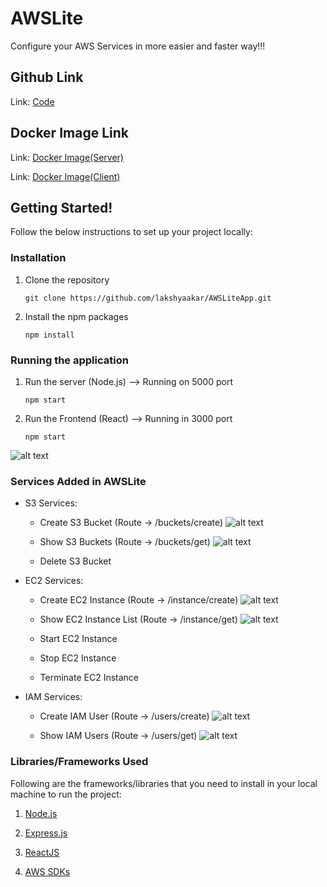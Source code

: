 # AWSLite
Configure your AWS Services in more easier and faster way!!!
## Github Link

Link: [Code](https://github.com/lakshyaakar/AWSLiteApp)

## Docker Image Link

Link: [Docker Image(Server)](https://hub.docker.com/repository/docker/lakshyaakar7/awsliteserver)

Link: [Docker Image(Client)](https://hub.docker.com/repository/docker/lakshyaakar7/awsliteclient)


<!-- GETTING STARTED -->
## Getting Started!


Follow the below instructions to set up your project locally:

### Installation

1. Clone the repository
   ```
   git clone https://github.com/lakshyaakar/AWSLiteApp.git
   ```
2. Install the npm packages
   ```
   npm install
   ```
### Running the application

1. Run the server (Node.js) --> Running on 5000 port
   ```
   npm start
   ```

2. Run the Frontend (React) --> Running in 3000 port
   ```
   npm start
   ```

![alt text](https://user-images.githubusercontent.com/50449265/165279294-4ba5a147-e7a0-4e15-8d6c-fea740df298f.png)   

### Services Added in AWSLite

* S3 Services: 
  
  * Create S3 Bucket (Route -> /buckets/create)
      ![alt text](https://user-images.githubusercontent.com/50449265/165279294-4ba5a147-e7a0-4e15-8d6c-fea740df298f.png)   
      
  * Show S3 Buckets (Route -> /buckets/get)
      ![alt text](https://user-images.githubusercontent.com/50449265/165279294-4ba5a147-e7a0-4e15-8d6c-fea740df298f.png)   
 
  * Delete S3 Bucket

* EC2 Services:

  * Create EC2 Instance (Route -> /instance/create)
      ![alt text](https://user-images.githubusercontent.com/50449265/165279294-4ba5a147-e7a0-4e15-8d6c-fea740df298f.png)   
 
  * Show EC2 Instance List (Route -> /instance/get)
      ![alt text](https://user-images.githubusercontent.com/50449265/165279294-4ba5a147-e7a0-4e15-8d6c-fea740df298f.png)   
 
  * Start EC2 Instance
  * Stop EC2 Instance 
  * Terminate EC2 Instance

* IAM Services:

  * Create IAM User (Route -> /users/create) 
      ![alt text](https://user-images.githubusercontent.com/50449265/165279294-4ba5a147-e7a0-4e15-8d6c-fea740df298f.png)   
 
  * Show IAM Users  (Route -> /users/get)
      ![alt text](https://user-images.githubusercontent.com/50449265/165279294-4ba5a147-e7a0-4e15-8d6c-fea740df298f.png)   
      
    
### Libraries/Frameworks Used

Following are the frameworks/libraries that you need to install in your local machine to run the project: 

1.  [Node.js](https://nodejs.org/en/)

2.  [Express.js](https://expressjs.com/)

3.  [ReactJS](https://reactjs.org/)

4.  [AWS SDKs](https://aws.amazon.com/tools/)

